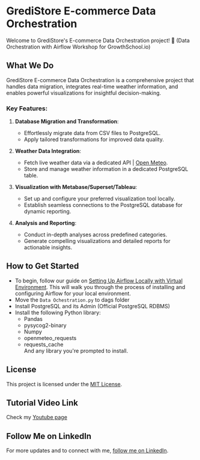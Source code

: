 # GrediStore E-commerce Data Orchestration

Welcome to GrediStore's E-commerce Data Orchestration project! 🛒 (Data Orchestration with Airflow Workshop for GrowthSchool.io)

## What We Do

GrediStore E-commerce Data Orchestration is a comprehensive project that handles data migration, integrates real-time weather information, and enables powerful visualizations for insightful decision-making.

### Key Features:

1. **Database Migration and Transformation**:
   - Effortlessly migrate data from CSV files to PostgreSQL.
   - Apply tailored transformations for improved data quality.

2. **Weather Data Integration**:
   - Fetch live weather data via a dedicated API | [Open Meteo](https://open-meteo.com/en/docs/historical-weather-api).
   - Store and manage weather information in a dedicated PostgreSQL table.

3. **Visualization with Metabase/Superset/Tableau**:
   - Set up and configure your preferred visualization tool locally.
   - Establish seamless connections to the PostgreSQL database for dynamic reporting.

4. **Analysis and Reporting**:
   - Conduct in-depth analyses across predefined categories.
   - Generate compelling visualizations and detailed reports for actionable insights.

## How to Get Started

- To begin, follow our guide on [Setting Up Airflow Locally with Virtual Environment](https://www.notion.so/ayoadeabel/Getting-Started-with-Airflow-57b11bb93ced4deeb6702fe236ff2888?pvs=4). This will walk you through the process of installing and configuring Airflow for your local environment.
- Move the `Data Ochestration.py` to dags folder
- Install PostgreSQL and its Admin (Official PostgreSQL RDBMS)
- Install the following Python library:
    - Pandas
    - pysycog2-binary
    - Numpy
    - openmeteo_requests
    - requests_cache <br>
    And any library you're prompted to install.

## License

This project is licensed under the [MIT License](LICENSE).

## Tutorial Video Link

Check my [Youtube page](#)

## Follow Me on LinkedIn

For more updates and to connect with me, [follow me on LinkedIn](https://www.linkedin.com/in/tripleaceme/).
